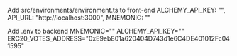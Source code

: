 Add src/environments/environment.ts to front-end
ALCHEMY_API_KEY: "",
API_URL: "http://localhost:3000",
MNEMONIC: ""

Add .env to backend
MNEMONIC=""
ALCHEMY_API_KEY=""
ERC20_VOTES_ADDRESS="0xE9eb801a620404D743d1e6C4DE401012Fc041595"
